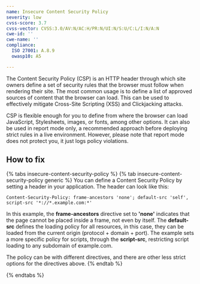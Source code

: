 ```yaml
---
name: Insecure Content Security Policy
severity: low
cvss-score: 3.7
cvss-vector: CVSS:3.0/AV:N/AC:H/PR:N/UI:N/S:U/C:L/I:N/A:N
cwe-id: ''
cwe-name: ''
compliance:
  ISO 27001: A.8.9
  owasp10: A5

---            
```


The Content Security Policy (CSP) is an HTTP header through which site owners define a set of security rules that the browser must follow when rendering their site. 
The most common usage is to define a list of approved sources of content that the browser can load. This can be used to effectively mitigate Cross-Site Scripting (XSS) and Clickjacking attacks.

CSP is flexible enough for you to define from where the browser can load JavaScript, Stylesheets, images, or fonts, among other options. It can also be used in report mode only, a recommended approach before deploying strict rules in a live environment. However, please note that report mode does not protect you, it just logs policy violations.

## How to fix

{% tabs insecure-content-security-policy %}
{% tab insecure-content-security-policy generic %}
You can define a Content Security Policy by setting a header in your application. The header can look like this:

	Content-Security-Policy: frame-ancestors 'none'; default-src 'self', script-src '*://*.example.com:*'

In this example, the **frame-ancestors** directive set to **'none'** indicates that the page cannot be placed inside a frame, not even by itself.
The **default-src** defines the loading policy for all resources, in this case, they can be loaded from the current origin (protocol + domain + port). The example sets a more specific policy for scripts, through the **script-src**, restricting script loading to any subdomain of example.com.

The policy can be with different directives, and there are other less strict options for the directives above.
{% endtab %}

{% endtabs %}
